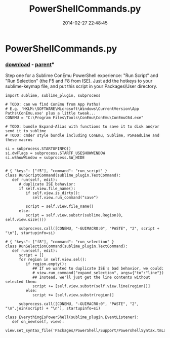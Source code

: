 ﻿---
pid:            4940
parent:         4939
children:       
poster:         Joel Bennett
title:          PowerShellCommands.py
date:           2014-02-27 22:48:45
format:         posh
---

# PowerShellCommands.py

### [download](4940.ps1) - [parent](4939.md)"

Step one for a Sublime ConEmu PowerShell experience: "Run Script" and "Run Selection" (the F5 and F8 from ISE). Just add the hotkeys to your sublime-keymap file, and put this script in your Packages\User directory.

```posh
import sublime, sublime_plugin, subprocess

# TODO: can we find ConEmu from App Paths?
# E.g. 'HKLM:\SOFTWARE\Microsoft\Windows\CurrentVersion\App Paths\ConEmu.exe' plus a little tweak...
CONEMU = "C:\Program Files\Tools\ConEmu\ConEmu\ConEmuC64.exe"

# TODO: bundle Expand-Alias with functions to save it to disk and/or send it to sublime
# TODO: cmder style bundle including ConEmu, Sublime, PSReadLine and these macros

si = subprocess.STARTUPINFO() 
si.dwFlags = subprocess.STARTF_USESHOWWINDOW
si.wShowWindow = subprocess.SW_HIDE


# { "keys": ["f5"], "command": "run_script" }
class RunScriptCommand(sublime_plugin.TextCommand):
   def run(self, edit):
      # duplicate ISE behavior:          
      if self.view.file_name():
         if self.view.is_dirty():
            self.view.run_command("save")

         script = self.view.file_name()
      else:
         script = self.view.substr(sublime.Region(0, self.view.size()))

      subprocess.call([CONEMU, "-GUIMACRO:0", "PASTE", "2", script + "\n"], startupinfo=si)

# { "keys": ["f8"], "command": "run_selection" }
class RunSelectionCommand(sublime_plugin.TextCommand):
   def run(self, edit):
      script = []
      for region in self.view.sel():
         if region.empty():
            ## If we wanted to duplicate ISE's bad behavior, we could:
            # view.run_command("expand_selection", args={"to":"line"})
            ## Instead, we'll just get the line contents without selected them:
            script += [self.view.substr(self.view.line(region))]
         else:
            script += [self.view.substr(region)]

      subprocess.call([CONEMU, "-GUIMACRO:0", "PASTE", "2", "\n".join(script) + "\n"], startupinfo=si)

class EverythingIsPowerShell(sublime_plugin.EventListener):
   def on_new(self, view):
      view.set_syntax_file('Packages/PowerShell/Support/PowershellSyntax.tmLanguage')
```
